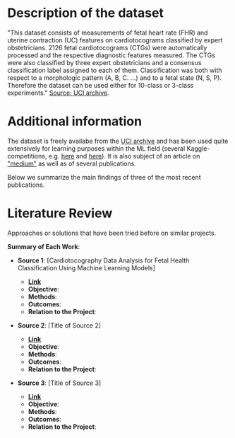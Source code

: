 # Description of the dataset
"This dataset consists of measurements of fetal heart rate (FHR) and uterine contraction (UC) features on cardiotocograms classified by expert obstetricians.
2126 fetal cardiotocograms (CTGs) were automatically processed and the respective diagnostic features measured. The CTGs were also classified by three expert obstetricians and a consensus classification label assigned to each of them. Classification was both with respect to a morphologic pattern (A, B, C. ...) and to a fetal state (N, S, P). Therefore the dataset can be used either for 10-class or 3-class experiments." [Source: UCI archive](https://archive.ics.uci.edu/dataset/193/cardiotocography).

# Additional information
The dataset is freely availabe from the [UCI archive](https://archive.ics.uci.edu/dataset/193/cardiotocography) and has been used quite extensively for learning purposes within the ML field (several Kaggle-competitions, e.g. [here](https://www.kaggle.com/datasets/propanon/uci-cardiotocography) and [here](https://www.kaggle.com/datasets/akshat0007/fetalhr/discussion)). It is also subject of an article on ["medium"](https://phuongdelrosario.medium.com/uci-cardiotocography-data-set-fetal-states-classification-part-1-data-summary-and-eda-e0cec8a61eff) as well as of several publications.

Below we summarize the main findings of three of the most recent publications.



# Literature Review

Approaches or solutions that have been tried before on similar projects.


**Summary of Each Work**:

- **Source 1**: [Cardiotocography Data Analysis for Fetal Health Classification Using Machine Learning Models]

  - **[Link](https://ieeexplore.ieee.org/abstract/document/10431783)**
  - **Objective**:
  - **Methods**:
  - **Outcomes**:
  - **Relation to the Project**:

- **Source 2**: [Title of Source 2]

  - **[Link](https://www.sciencedirect.com/science/article/pii/S2472630324000852#sec3)**
  - **Objective**:
  - **Methods**:
  - **Outcomes**:
  - **Relation to the Project**:

- **Source 3**: [Title of Source 3]

  - **[Link]()**
  - **Objective**:
  - **Methods**:
  - **Outcomes**:
  - **Relation to the Project**:
